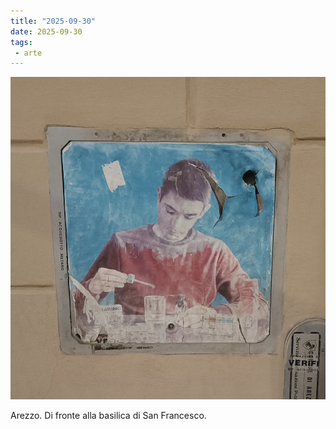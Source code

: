 ```yaml
---
title: "2025-09-30"
date: 2025-09-30
tags:
 - arte
---
```


![](./20250930.jpg)

Arezzo. Di fronte alla basilica di San Francesco.
